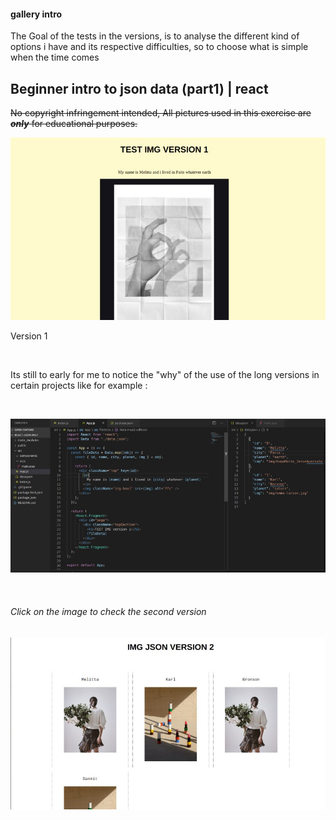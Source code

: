 #### gallery intro

<p> The Goal of the tests in the versions, is  to analyse
the different kind of options i have and its respective difficulties, so
to choose what is simple when the time comes</p>

## Beginner intro to json data (part1) | react

~~No copyright infringement intended, All pictures used in this exercise are **_only_** for educational purposes.~~

![preview](./public/img/1b.jpg)

<p>Version 1 </p>

<br>

<p> Its still to early for me to  notice the "why" of the use of the long versions in certain projects like for example :</p>

<br>

![preview](./public/img/a.jpg)

<br>

###### Click on the image to check the second version

[<img src="./public/img/2b.jpg">](https://github.com/nadiamariduena/react-json-version2)
